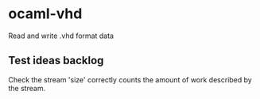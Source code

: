 ocaml-vhd
=========

Read and write .vhd format data

Test ideas backlog
------------------

Check the stream 'size' correctly counts the amount of
work described by the stream.


